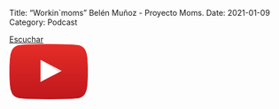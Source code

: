 Title: “Workin`moms” Belén Muñoz - Proyecto Moms.
Date: 2021-01-09
Category: Podcast

<a href="https://s.danilorca.com/2021-01-09.mp3" type="audio/mpeg">
Escuchar<br/>
<img style="height:100px;" src="images/play.png">
</a>
